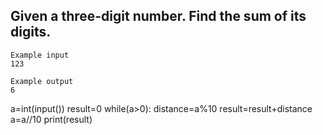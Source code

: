## Given a three-digit number. Find the sum of its digits.
```
Example input
123

Example output
6

```

a=int(input())
result=0
while(a>0):
   distance=a%10
   result=result+distance
   a=a//10
print(result)

